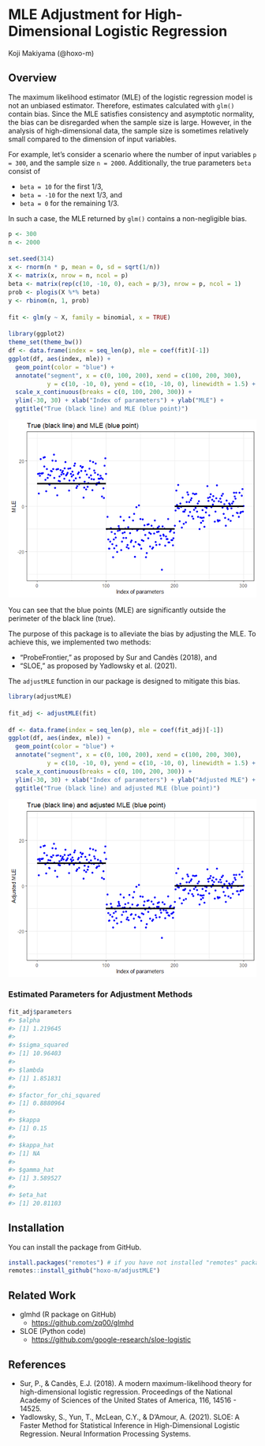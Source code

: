 MLE Adjustment for High-Dimensional Logistic Regression
================
Koji Makiyama (@hoxo-m)

<!-- README.md is generated from README.Rmd. Please edit that file -->

## Overview

The maximum likelihood estimator (MLE) of the logistic regression model
is not an unbiased estimator. Therefore, estimates calculated with
`glm()` contain bias. Since the MLE satisfies consistency and asymptotic
normality, the bias can be disregarded when the sample size is large.
However, in the analysis of high-dimensional data, the sample size is
sometimes relatively small compared to the dimension of input variables.

For example, let’s consider a scenario where the number of input
variables `p = 300`, and the sample size `n = 2000`. Additionally, the
true parameters `beta` consist of

- `beta = 10` for the first 1/3,
- `beta = -10` for the next 1/3, and
- `beta = 0` for the remaining 1/3.

In such a case, the MLE returned by `glm()` contains a non-negligible
bias.

``` r
p <- 300
n <- 2000

set.seed(314)
x <- rnorm(n * p, mean = 0, sd = sqrt(1/n))
X <- matrix(x, nrow = n, ncol = p)
beta <- matrix(rep(c(10, -10, 0), each = p/3), nrow = p, ncol = 1)
prob <- plogis(X %*% beta)
y <- rbinom(n, 1, prob)

fit <- glm(y ~ X, family = binomial, x = TRUE)

library(ggplot2)
theme_set(theme_bw())
df <- data.frame(index = seq_len(p), mle = coef(fit)[-1])
ggplot(df, aes(index, mle)) +
  geom_point(color = "blue") +
  annotate("segment", x = c(0, 100, 200), xend = c(100, 200, 300), 
           y = c(10, -10, 0), yend = c(10, -10, 0), linewidth = 1.5) +
  scale_x_continuous(breaks = c(0, 100, 200, 300)) +
  ylim(-30, 30) + xlab("Index of parameters") + ylab("MLE") +
  ggtitle("True (black line) and MLE (blue point)")
```

![](man/figures/README-biasedMLE-1.png)<!-- -->

You can see that the blue points (MLE) are significantly outside the
perimeter of the black line (true).

The purpose of this package is to alleviate the bias by adjusting the
MLE. To achieve this, we implemented two methods:

- “ProbeFrontier,” as proposed by Sur and Candès (2018), and
- “SLOE,” as proposed by Yadlowsky et al. (2021).

The `adjustMLE` function in our package is designed to mitigate this
bias.

``` r
library(adjustMLE)

fit_adj <- adjustMLE(fit)

df <- data.frame(index = seq_len(p), mle = coef(fit_adj)[-1])
ggplot(df, aes(index, mle)) +
  geom_point(color = "blue") +
  annotate("segment", x = c(0, 100, 200), xend = c(100, 200, 300), 
           y = c(10, -10, 0), yend = c(10, -10, 0), linewidth = 1.5) +
  scale_x_continuous(breaks = c(0, 100, 200, 300)) +
  ylim(-30, 30) + xlab("Index of parameters") + ylab("Adjusted MLE") +
  ggtitle("True (black line) and adjusted MLE (blue point)")
```

![](man/figures/README-adjustedMLE-1.png)<!-- -->

### Estimated Parameters for Adjustment Methods

``` r
fit_adj$parameters
#> $alpha
#> [1] 1.219645
#> 
#> $sigma_squared
#> [1] 10.96403
#> 
#> $lambda
#> [1] 1.851831
#> 
#> $factor_for_chi_squared
#> [1] 0.8880964
#> 
#> $kappa
#> [1] 0.15
#> 
#> $kappa_hat
#> [1] NA
#> 
#> $gamma_hat
#> [1] 3.589527
#> 
#> $eta_hat
#> [1] 20.81103
```

## Installation

You can install the package from GitHub.

``` r
install.packages("remotes") # if you have not installed "remotes" package
remotes::install_github("hoxo-m/adjustMLE")
```

## Related Work

- glmhd (R package on GitHub)
  - <https://github.com/zq00/glmhd>
- SLOE (Python code)
  - <https://github.com/google-research/sloe-logistic>

## References

- Sur, P., & Candès, E.J. (2018). A modern maximum-likelihood theory for
  high-dimensional logistic regression. Proceedings of the National
  Academy of Sciences of the United States of America, 116, 14516 -
  14525.
- Yadlowsky, S., Yun, T., McLean, C.Y., & D’Amour, A. (2021). SLOE: A
  Faster Method for Statistical Inference in High-Dimensional Logistic
  Regression. Neural Information Processing Systems.
